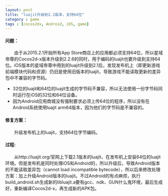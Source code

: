 ```yaml
---
layout: post
title: "luajit升级到2.1版本，支持64位"
category : game
tags : [cocos2dx, Android, iOS, game]
---
```


#### 问题：

　　由于从2015.2.1开始所有App Store商店上的应用都必须支持64位，所以星域帝尊的Cocos2d-x版本升级到2.2.6的同时，用于编码的luajit也要升级到支持64位。iOS版本的星域帝尊中用到的luajit升级到2.1后，发现发布机上（即更新游戏前端模块代码和资源）仍旧是使用旧版本的luajit，导致游戏不能读取更新的差异包中不兼容的字节码。
* 32位的luajit和64位的luajit生成的字节码不兼容，所以无法使用一份字节码同时运行在iOS的32位和64位设备。
* 因为Android应用商城没有强制要求必须上传64位的程序，所以没有在Android系统使用luajit arm64版本，因为他们的字节码是不兼容的。

<!-- more -->

#### 修复方案：

　　升级发布机上的luajit，支持64位字节编码。


#### 过程:

　　从http://luajit.org/官网上下载2.1版本的luajit，在发布机上安装64位的luajit环境。但是发布机是同时处理iOS和Android的，所以升级后，导致Android版本的不能读取差异包（cannot load incompatible bytecode），所以后来修改处理方案：加上升级Android版本的luajit。不过Android的有点麻烦，执行build_android.sh生成新的libluajit.a要有gcc、ndk、GUN什么鬼环境，最后生成好，重新编译Cocos2d-x，再生成新的APK包。
